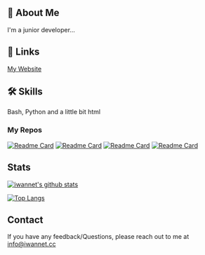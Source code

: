 


## 🚀 About Me
I'm a junior developer...



## 🔗 Links
[My Website](https://iwannet.github.io/)




## 🛠 Skills
Bash, Python and a little bit html

### My Repos
[![Readme Card](https://github-readme-stats.vercel.app/api/pin/?username=iwannet&repo=ElonMusk_bot)](https://github.com/iwannet/ElonMusk_bot)
[![Readme Card](https://github-readme-stats.vercel.app/api/pin/?username=iwannet&repo=README)](https://github.com/iwannet/README) 
[![Readme Card](https://github-readme-stats.vercel.app/api/pin/?username=iwannet&repo=Projects)](https://github.com/iwannet/Projects)
[![Readme Card](https://github-readme-stats.vercel.app/api/pin/?username=iwannet&repo=rickroll)](https://iwannet.github.io/rickroll/)


## Stats



[![iwannet's github stats](https://github-readme-stats.vercel.app/api?username=iwannet&count_private=true&show_icons=true&theme=radical&hide_rank=false)](https://github.com/anuraghazra/github-readme-stats)


[![Top Langs](https://github-readme-stats.vercel.app/api/top-langs/?username=iwannet)](https://github.com/anuraghazra/github-readme-stats)






## Contact

If you have any feedback/Questions, please reach out to me at info@iwannet.cc



